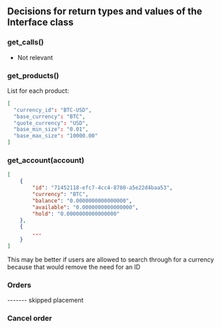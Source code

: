 ## Decisions for return types and values of the Interface class

### get_calls()
- Not relevant 

### get_products()
List for each product:
```json
[
  "currency_id": "BTC-USD",
  "base_currency": "BTC",
  "quote_currency": "USD",
  "base_min_size": "0.01",
  "base_max_size": "10000.00"
]
```

### get_account(account)
```json
[
    {
        "id": "71452118-efc7-4cc4-8780-a5e22d4baa53",
        "currency": "BTC",
        "balance": "0.0000000000000000",
        "available": "0.0000000000000000",
        "hold": "0.0000000000000000"
    },
    {
        ...
    }
]
```
This may be better if users are allowed to search through for a currency because that would remove the need for an ID

### Orders
------- skipped placement


### Cancel order